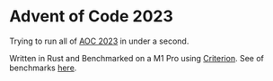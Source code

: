 # Advent of Code 2023


Trying to run all of [AOC 2023](https://adventofcode.com) in under a second.

Written in Rust and Benchmarked on a M1 Pro using [Criterion](https://bheisler.github.io/criterion.rs/book/criterion_rs.html). See of benchmarks [here](https://htmlpreview.github.io/?https://github.com/Kintelligence/advent-of-code-2023/blob/master/target/criterion/report/index.html).